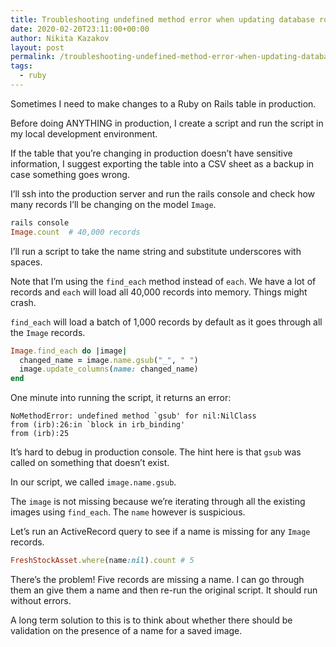 ```yaml
---
title: Troubleshooting undefined method error when updating database rows
date: 2020-02-20T23:11:00+00:00
author: Nikita Kazakov
layout: post
permalink: /troubleshooting-undefined-method-error-when-updating-database-rows/
tags:
  - ruby
---
```


Sometimes I need to make changes to a Ruby on Rails table in production.

Before doing ANYTHING in production, I create a script and run the script in my local development environment.

If the table that you&#8217;re changing in production doesn&#8217;t have sensitive information, I suggest exporting the table into a CSV sheet as a backup in case something goes wrong.

I&#8217;ll ssh into the production server and run the rails console and check how many records I&#8217;ll be changing on the model `Image`.

```ruby
rails console
Image.count  # 40,000 records
```

I&#8217;ll run a script to take the name string and substitute underscores with spaces.

Note that I&#8217;m using the `find_each` method instead of `each`. We have a lot of records and `each` will load all 40,000 records into memory. Things might crash.

`find_each` will load a batch of 1,000 records by default as it goes through all the `Image` records.

```ruby
Image.find_each do |image|
  changed_name = image.name.gsub("_", " ")
  image.update_columns(name: changed_name)
end
```

One minute into running the script, it returns an error:

```
NoMethodError: undefined method `gsub' for nil:NilClass
from (irb):26:in `block in irb_binding'
from (irb):25
```

It&#8217;s hard to debug in production console. The hint here is that `gsub` was called on something that doesn&#8217;t exist.

In our script, we called `image.name.gsub`.

The `image` is not missing because we&#8217;re iterating through all the existing images using `find_each`. The `name` however is suspicious.

Let&#8217;s run an ActiveRecord query to see if a name is missing for any `Image` records.

```ruby
FreshStockAsset.where(name:nil).count # 5
```
There&#8217;s the problem! Five records are missing a name. I can go through them an give them a name and then re-run the original script. It should run without errors.

A long term solution to this is to think about whether there should be validation on the presence of a name for a saved image.